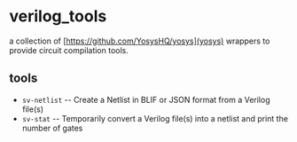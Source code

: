 # verilog_tools

a collection of [https://github.com/YosysHQ/yosys](yosys) wrappers to provide circuit compilation tools.

## tools
- `sv-netlist` -- Create a Netlist in BLIF or JSON format from a Verilog file(s)
- `sv-stat` -- Temporarily convert a Verilog file(s) into a netlist and print the number of gates
